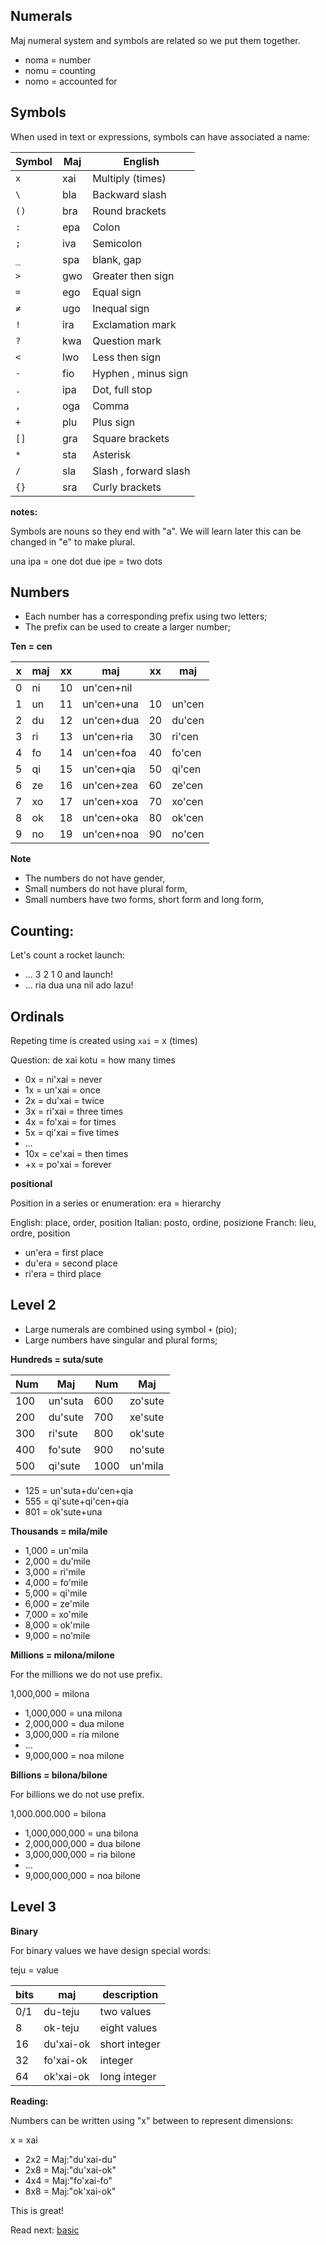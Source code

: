 ## Numerals 

Maj numeral system and symbols are related so we put them together.

* noma = number
* nomu = counting
* nomo = accounted for

## Symbols

When used in text or expressions, symbols can have associated a name:

Symbol | Maj  | English
-------|------|---------------------
`x	`  | xai	| Multiply (times)
`\	`  | bla	| Backward slash
`()	`  | bra	| Round brackets
`:	`  | epa	| Colon
`;	`  | iva	| Semicolon
`_	`  | spa	| blank, gap
`>	`  | gwo	| Greater then sign
`=	`  | ego	| Equal sign
`≠	`  | ugo	| Inequal sign
`!	`  | ira	| Exclamation mark
`?	`  | kwa	| Question mark
`<	`  | lwo	| Less then sign
`-	`  | fio	| Hyphen , minus sign
`.	`  | ipa	| Dot, full stop
`,	`  | oga	| Comma
`+	`  | plu	| Plus sign
`[]	`  | gra	| Square brackets
`*	`  | sta	| Asterisk
`/	`  | sla	| Slash , forward slash
`{}	`  | sra	| Curly brackets

**notes:**

Symbols are nouns so they end with "a". We will learn later this can be changed in "e" to make plural. 

una ipa = one dot
due ipe = two dots


## Numbers

* Each number has a corresponding prefix using two letters;
* The prefix can be used to create a larger number;


**Ten = cen** 

x | maj  | xx | maj          | xx | maj    |
--|------|----|--------------|----|--------|
0 | ni   | 10 | un'cen+nil   |    |        |
1 | un   | 11 | un'cen+una   | 10 | un'cen |
2 | du   | 12 | un'cen+dua   | 20 | du'cen |
3 | ri   | 13 | un'cen+ria   | 30 | ri'cen |
4 | fo   | 14 | un'cen+foa   | 40 | fo'cen |
5 | qi   | 15 | un'cen+qia   | 50 | qi'cen |
6 | ze   | 16 | un'cen+zea   | 60 | ze'cen |
7 | xo   | 17 | un'cen+xoa   | 70 | xo'cen |
8 | ok   | 18 | un'cen+oka   | 80 | ok'cen |
9 | no   | 19 | un'cen+noa   | 90 | no'cen | 

**Note** 

* The numbers do not have gender,
* Small numbers do not have plural form,
* Small numbers have two forms, short form and long form,

## Counting:

Let's count a rocket launch:

* ... 3 2 1 0 and launch!
* ... ria dua una nil ado lazu!
                                         
## Ordinals
         
Repeting time is created using `xai` = x (times)

Question: de xai kotu   = how many times

* 0x = ni'xai = never
* 1x = un'xai = once
* 2x = du'xai = twice
* 3x = ri'xai = three times
* 4x = fo'xai = for times
* 5x = qi'xai = five times
* ...
* 10x = ce'xai = then times
* +x  = po'xai = forever
          
**positional**

Position in a series or enumeration: era = hierarchy

English: place, order, position
Italian: posto, ordine, posizione
Franch:  lieu,  ordre, position

* un'era = first place
* du'era = second place
* ri'era = third place

## Level 2

* Large numerals are combined using symbol `+` (pio);
* Large numbers have singular and plural forms;

**Hundreds = suta/sute**

 Num |  Maj      |  Num | Maj
-----|-----------|------|-------------
 100 |  un'suta  |  600 |  zo'sute
 200 |  du'sute  |  700 |  xe'sute
 300 |  ri'sute  |  800 |  ok'sute
 400 |  fo'sute  |  900 |  no'sute
 500 |  qi'sute  | 1000 |  un'mila


* 125 = un'suta+du'cen+qia
* 555 = qi'sute+qi'cen+qia
* 801 = ok'sute+una


**Thousands = mila/mile**

* 1,000 = un'mila
* 2,000 = du'mile
* 3,000 = ri'mile
* 4,000 = fo'mile
* 5,000 = qi'mile
* 6,000 = ze'mile
* 7,000 = xo'mile
* 8,000 = ok'mile
* 9,000 = no'mile


**Millions  = milona/milone**

For the millions we do not use prefix.

1,000,000  = milona

* 1,000,000 = una milona
* 2,000,000 = dua milone
* 3,000,000 = ria milone
* ...
* 9,000,000 = noa milone


**Billions = bilona/bilone**

For billions we do not use prefix.

1,000.000.000   = bilona


* 1,000,000,000 = una bilona
* 2,000,000,000 = dua bilone
* 3,000,000,000 = ria bilone
* ...
* 9,000,000,000 = noa bilone

## Level 3

**Binary**

For binary values we have design special words:

teju = value

bits| maj            | description
----|----------------|----------------------
0/1 | du-teju        | two values
8   | ok-teju        | eight values
16  | du'xai-ok      | short integer
32  | fo'xai-ok      | integer
64  | ok'xai-ok      | long integer

**Reading:** 

Numbers can be written using "x" between to represent dimensions:

x = xai

* 2x2 = Maj:"du'xai-du"
* 2x8 = Maj:"du'xai-ok"
* 4x4 = Maj:"fo'xai-fo"
* 8x8 = Maj:"ok'xai-ok"

This is great!

Read next: [basic](basic.md)
